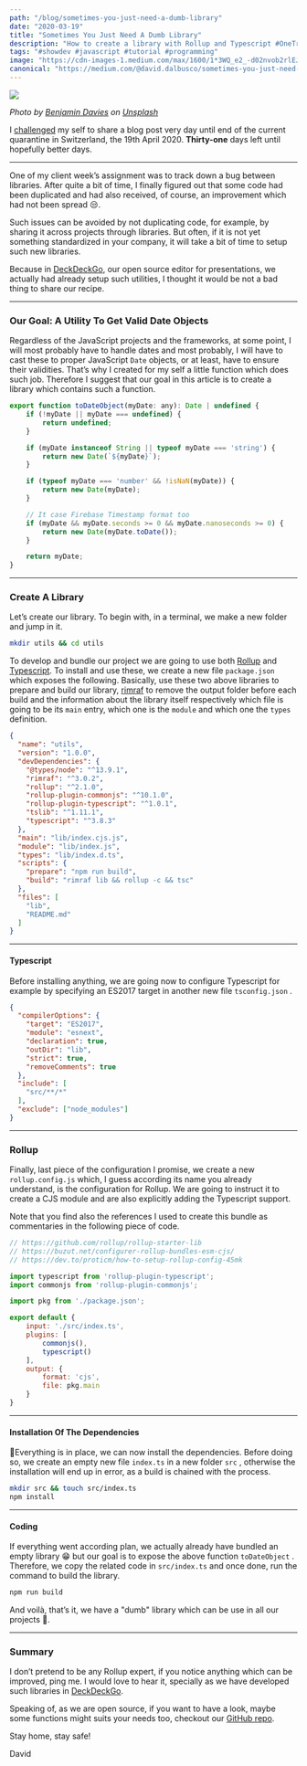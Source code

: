 ```yaml
---
path: "/blog/sometimes-you-just-need-a-dumb-library"
date: "2020-03-19"
title: "Sometimes You Just Need A Dumb Library"
description: "How to create a library with Rollup and Typescript #OneTrickADay-31"
tags: "#showdev #javascript #tutorial #programming"
image: "https://cdn-images-1.medium.com/max/1600/1*3WQ_e2_-d02nvob2rlEJCA.png"
canonical: "https://medium.com/@david.dalbusco/sometimes-you-just-need-a-dumb-library-5f8e79e667dd"
---
```


![](https://cdn-images-1.medium.com/max/1600/1*3WQ_e2_-d02nvob2rlEJCA.png)

*Photo by [Benjamin Davies](https://unsplash.com/@bendavisual?utm_source=unsplash&utm_medium=referral&utm_content=creditCopyText) on [Unsplash](https://unsplash.com/s/photos/free?utm_source=unsplash&utm_medium=referral&utm_content=creditCopyText)*

I [challenged](https://medium.com/@david.dalbusco/one-trick-a-day-d-34-469a0336a07e) my self to share a blog post very day until end of the current quarantine in Switzerland, the 19th April 2020. **Thirty-one** days left until hopefully better days.

*****

One of my client week’s assignment was to track down a bug between libraries. After quite a bit of time, I finally figured out that some code had been duplicated and had also received, of course, an improvement which had not been spread 😒.

Such issues can be avoided by not duplicating code, for example, by sharing it across projects through libraries. But often, if it is not yet something standardized in your company, it will take a bit of time to setup such new libraries.

Because in [DeckDeckGo](https://deckdeckgo.com), our open source editor for presentations, we actually had already setup such utilities, I thought it would be not a bad thing to share our recipe.

*****

### Our Goal: A Utility To Get Valid Date Objects

Regardless of the JavaScript projects and the frameworks, at some point, I will most probably have to handle dates and most probably, I will have to cast these to proper JavaScript `Date` objects, or at least, have to ensure their validities. That’s why I created for my self a little function which does such job. Therefore I suggest that our goal in this article is to create a library which contains such a function.

```javascript
export function toDateObject(myDate: any): Date | undefined {
    if (!myDate || myDate === undefined) {
        return undefined;
    }

    if (myDate instanceof String || typeof myDate === 'string') {
        return new Date(`${myDate}`);
    }

    if (typeof myDate === 'number' && !isNaN(myDate)) {
        return new Date(myDate);
    }

    // It case Firebase Timestamp format too
    if (myDate && myDate.seconds >= 0 && myDate.nanoseconds >= 0) {
        return new Date(myDate.toDate());
    }

    return myDate;
}
```

*****

### Create A Library

Let’s create our library. To begin with, in a terminal, we make a new folder and jump in it.

```bash
mkdir utils && cd utils
```

To develop and bundle our project we are going to use both [Rollup](https://rollupjs.org) and [Typescript](https://www.typescriptlang.org). To install and use these, we create a new file `package.json` which exposes the following. Basically, use these two above libraries to prepare and build our library, [rimraf](https://github.com/isaacs/rimraf) to remove the output folder before each build and the information about the library itself respectively which file is going to be its `main` entry, which one is the `module` and which one the `types` definition.

```json
{
  "name": "utils",
  "version": "1.0.0",
  "devDependencies": {
    "@types/node": "^13.9.1",
    "rimraf": "^3.0.2",
    "rollup": "^2.1.0",
    "rollup-plugin-commonjs": "^10.1.0",
    "rollup-plugin-typescript": "^1.0.1",
    "tslib": "^1.11.1",
    "typescript": "^3.8.3"
  },
  "main": "lib/index.cjs.js",
  "module": "lib/index.js",
  "types": "lib/index.d.ts",
  "scripts": {
    "prepare": "npm run build",
    "build": "rimraf lib && rollup -c && tsc"
  },
  "files": [
    "lib",
    "README.md"
  ]
}
```

*****

#### Typescript

Before installing anything, we are going now to configure Typescript for example by specifying an ES2017 target in another new file `tsconfig.json` .

```json
{
  "compilerOptions": {
    "target": "ES2017",
    "module": "esnext",
    "declaration": true,
    "outDir": "lib",
    "strict": true,
    "removeComments": true
  },
  "include": [
    "src/**/*"
  ],
  "exclude": ["node_modules"]
}
```

*****

### Rollup

Finally, last piece of the configuration I promise, we create a new `rollup.config.js` which, I guess according its name you already understand, is the configuration for Rollup. We are going to instruct it to create a CJS module and are also explicitly adding the Typescript support.

Note that you find also the references I used to create this bundle as commentaries in the following piece of code.

```javascript
// https://github.com/rollup/rollup-starter-lib
// https://buzut.net/configurer-rollup-bundles-esm-cjs/
// https://dev.to/proticm/how-to-setup-rollup-config-45mk

import typescript from 'rollup-plugin-typescript';
import commonjs from 'rollup-plugin-commonjs';

import pkg from './package.json';

export default {
    input: './src/index.ts',
    plugins: [
        commonjs(),
        typescript()
    ],
    output: {
        format: 'cjs',
        file: pkg.main
    }
}
```

*****

#### Installation Of The Dependencies

Everything is in place, we can now install the dependencies. Before doing so, we create an empty new file `index.ts` in a new folder `src` , otherwise the installation will end up in error, as a build is chained with the process.

```bash
mkdir src && touch src/index.ts
npm install
```

*****

#### Coding

If everything went according plan, we actually already have bundled an empty library 😁 but our goal is to expose the above function `toDateObject` . Therefore, we copy the related code in `src/index.ts` and once done, run the command to build the library.

```bash
npm run build
```

And voilà, that’s it, we have a "dumb" library which can be use in all our projects 🎉.

*****

### Summary

I don’t pretend to be any Rollup expert, if you notice anything which can be improved, ping me. I would love to hear it, specially as we have developed such libraries in [DeckDeckGo](https://deckdeckgo.com).

Speaking of, as we are open source, if you want to have a look, maybe some functions might suits your needs too, checkout our [GitHub repo](https://github.com/deckgo/deckdeckgo/tree/master/utils).

Stay home, stay safe!

David
